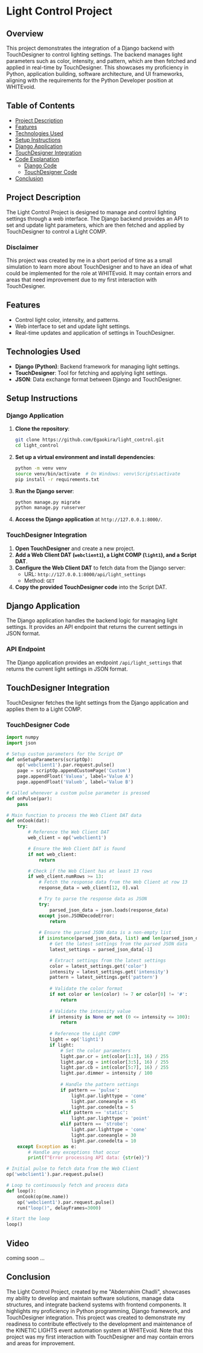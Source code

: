 
# Light Control Project

## Overview

This project demonstrates the integration of a Django backend with TouchDesigner to control lighting settings. The backend manages light parameters such as color, intensity, and pattern, which are then fetched and applied in real-time by TouchDesigner. This showcases my proficiency in Python, application building, software architecture, and UI frameworks, aligning with the requirements for the Python Developer position at WHITEvoid.

## Table of Contents

- [Project Description](#project-description)
- [Features](#features)
- [Technologies Used](#technologies-used)
- [Setup Instructions](#setup-instructions)
- [Django Application](#django-application)
- [TouchDesigner Integration](#touchdesigner-integration)
- [Code Explanation](#code-explanation)
  - [Django Code](#django-code)
  - [TouchDesigner Code](#touchdesigner-code)
- [Conclusion](#conclusion)

## Project Description

The Light Control Project is designed to manage and control lighting settings through a web interface. The Django backend provides an API to set and update light parameters, which are then fetched and applied by TouchDesigner to control a Light COMP.

### Disclaimer

This project was created by me in a short period of time as a small simulation to learn more about TouchDesigner and to have an idea of what could be implemented for the role at WHITEvoid. It may contain errors and areas that need improvement due to my first interaction with TouchDesigner.

## Features

- Control light color, intensity, and patterns.
- Web interface to set and update light settings.
- Real-time updates and application of settings in TouchDesigner.

## Technologies Used

- **Django (Python)**: Backend framework for managing light settings.
- **TouchDesigner**: Tool for fetching and applying light settings.
- **JSON**: Data exchange format between Django and TouchDesigner.

## Setup Instructions

### Django Application

1. **Clone the repository**:
    ```sh
    git clone https://github.com/Egaokira/light_control.git
    cd light_control
    ```

2. **Set up a virtual environment and install dependencies**:
    ```sh
    python -m venv venv
    source venv/bin/activate  # On Windows: venv\Scripts\activate
    pip install -r requirements.txt
    ```

3. **Run the Django server**:
    ```sh
    python manage.py migrate
    python manage.py runserver
    ```

4. **Access the Django application** at `http://127.0.0.1:8000/`.

### TouchDesigner Integration

1. **Open TouchDesigner** and create a new project.
2. **Add a Web Client DAT (`webclient1`), a Light COMP (`light1`), and a Script DAT**.
3. **Configure the Web Client DAT** to fetch data from the Django server:
    - URL: `http://127.0.0.1:8000/api/light_settings`
    - Method: `GET`
4. **Copy the provided TouchDesigner code** into the Script DAT.

## Django Application

The Django application handles the backend logic for managing light settings. It provides an API endpoint that returns the current settings in JSON format.

### API Endpoint

The Django application provides an endpoint `/api/light_settings` that returns the current light settings in JSON format.

## TouchDesigner Integration

TouchDesigner fetches the light settings from the Django application and applies them to a Light COMP.

### TouchDesigner Code

```python
import numpy
import json

# Setup custom parameters for the Script OP
def onSetupParameters(scriptOp):
    op('webclient1').par.request.pulse()
    page = scriptOp.appendCustomPage('Custom')
    page.appendFloat('Valuea', label='Value A')
    page.appendFloat('Valueb', label='Value B')

# Called whenever a custom pulse parameter is pressed
def onPulse(par):
    pass

# Main function to process the Web Client DAT data
def onCook(dat):
    try:
        # Reference the Web Client DAT
        web_client = op('webclient1')

        # Ensure the Web Client DAT is found
        if not web_client:
            return

        # Check if the Web Client has at least 13 rows
        if web_client.numRows >= 13:
            # Fetch the response data from the Web Client at row 13
            response_data = web_client[12, 0].val

            # Try to parse the response data as JSON
            try:
                parsed_json_data = json.loads(response_data)
            except json.JSONDecodeError:
                return
            
            # Ensure the parsed JSON data is a non-empty list
            if isinstance(parsed_json_data, list) and len(parsed_json_data) > 0:
                # Get the latest settings from the parsed JSON data
                latest_settings = parsed_json_data[-1]

                # Extract settings from the latest settings
                color = latest_settings.get('color')
                intensity = latest_settings.get('intensity')
                pattern = latest_settings.get('pattern')
                
                # Validate the color format
                if not color or len(color) != 7 or color[0] != '#':
                    return
                
                # Validate the intensity value
                if intensity is None or not (0 <= intensity <= 100):
                    return
                
                # Reference the Light COMP
                light = op('light1')
                if light:
                    # Set the color parameters
                    light.par.cr = int(color[1:3], 16) / 255
                    light.par.cg = int(color[3:5], 16) / 255
                    light.par.cb = int(color[5:7], 16) / 255
                    light.par.dimmer = intensity / 100
                    
                    # Handle the pattern settings
                    if pattern == 'pulse':
                        light.par.lighttype = 'cone'
                        light.par.coneangle = 45
                        light.par.conedelta = 5
                    elif pattern == 'static':
                        light.par.lighttype = 'point'
                    elif pattern == 'strobe':
                        light.par.lighttype = 'cone'
                        light.par.coneangle = 30
                        light.par.conedelta = 10
    except Exception as e:
        # Handle any exceptions that occur
        print(f"Error processing API data: {str(e)}")

# Initial pulse to fetch data from the Web Client
op('webclient1').par.request.pulse()

# Loop to continuously fetch and process data
def loop():
    onCook(op(me.name))
    op('webclient1').par.request.pulse()
    run("loop()", delayFrames=3000)

# Start the loop
loop()
```

## Video
coming soon ...

## Conclusion

The Light Control Project, created by me "Abderrahim Chadli", showcases my ability to develop and maintain software solutions, manage data structures, and integrate backend systems with frontend components. It highlights my proficiency in Python programming, Django framework, and TouchDesigner integration. This project was created to demonstrate my readiness to contribute effectively to the development and maintenance of the KINETIC LIGHTS event automation system at WHITEvoid. Note that this project was my first interaction with TouchDesigner and may contain errors and areas for improvement.
